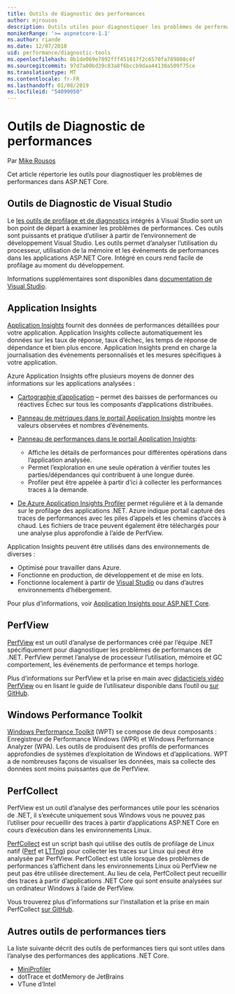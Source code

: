 ```yaml
---
title: Outils de diagnostic des performances
author: mjrousos
description: Outils utiles pour diagnostiquer les problèmes de performances dans les applications ASP.NET Core.
monikerRange: '>= aspnetcore-1.1'
ms.author: riande
ms.date: 12/07/2018
uid: performance/diagnostic-tools
ms.openlocfilehash: 0b1de069e7892fff451617f2c6570fa789808c4f
ms.sourcegitcommit: 97d7a00bd39c83a8f6bccb9daa44130a509f75ce
ms.translationtype: MT
ms.contentlocale: fr-FR
ms.lasthandoff: 01/08/2019
ms.locfileid: "54099050"
---
```

# <a name="performance-diagnostic-tools"></a>Outils de Diagnostic de performances

Par [Mike Rousos](https://github.com/mjrousos)

Cet article répertorie les outils pour diagnostiquer les problèmes de performances dans ASP.NET Core.

## <a name="visual-studio-diagnostic-tools"></a>Outils de Diagnostic de Visual Studio

Le [les outils de profilage et de diagnostics](/visualstudio/profiling) intégrés à Visual Studio sont un bon point de départ à examiner les problèmes de performances. Ces outils sont puissants et pratique d’utiliser à partir de l’environnement de développement Visual Studio. Les outils permet d’analyser l’utilisation du processeur, utilisation de la mémoire et les événements de performances dans les applications ASP.NET Core. Intégré en cours rend facile de profilage au moment du développement.

Informations supplémentaires sont disponibles dans [documentation de Visual Studio](/visualstudio/profiling/profiling-overview).

## <a name="application-insights"></a>Application Insights

[Application Insights](/azure/application-insights/app-insights-overview) fournit des données de performances détaillées pour votre application. Application Insights collecte automatiquement les données sur les taux de réponse, taux d’échec, les temps de réponse de dépendance et bien plus encore. Application Insights prend en charge la journalisation des événements personnalisés et les mesures spécifiques à votre application.

Azure Application Insights offre plusieurs moyens de donner des informations sur les applications analysées :

- [Cartographie d’application](/azure/application-insights/app-insights-app-map) – permet des baisses de performances ou réactives Échec sur tous les composants d’applications distribuées.
- [Panneau de métriques dans le portail Application Insights](/azure/application-insights/app-insights-metrics-explorer?toc=/azure/azure-monitor/toc.json) montre les valeurs observées et nombres d’événements.
- [Panneau de performances dans le portail Application Insights](/azure/application-insights/app-insights-tutorial-performance):

  - Affiche les détails de performances pour différentes opérations dans l’application analysée.
  - Permet l’exploration en une seule opération à vérifier toutes les parties/dépendances qui contribuent à une longue durée.
  - Profiler peut être appelée à partir d’ici à collecter les performances traces à la demande.

- [De Azure Application Insights Profiler](/azure/azure-monitor/app/profiler) permet régulière et à la demande sur le profilage des applications .NET.  Azure indique portail capturé des traces de performances avec les piles d’appels et les chemins d’accès à chaud. Les fichiers de trace peuvent également être téléchargés pour une analyse plus approfondie à l’aide de PerfView.

Application Insights peuvent être utilisés dans des environnements de diverses :

* Optimisé pour travailler dans Azure.
* Fonctionne en production, de développement et de mise en lots.
* Fonctionne localement à partir de [Visual Studio](/azure/application-insights/app-insights-visual-studio) ou dans d’autres environnements d’hébergement.

Pour plus d’informations, voir [Application Insights pour ASP.NET Core](/azure/application-insights/app-insights-asp-net-core).

## <a name="perfview"></a>PerfView

[PerfView](https://github.com/Microsoft/perfview) est un outil d’analyse de performances créé par l’équipe .NET spécifiquement pour diagnostiquer les problèmes de performances de .NET. PerfView permet l’analyse de processeur l’utilisation, mémoire et GC comportement, les événements de performance et temps horloge.

Plus d’informations sur PerfView et la prise en main avec [didacticiels vidéo PerfView](http://channel9.msdn.com/Series/PerfView-Tutorial) ou en lisant le guide de l’utilisateur disponible dans l’outil ou [sur GitHub](https://github.com/Microsoft/perfview).

## <a name="windows-performance-toolkit"></a>Windows Performance Toolkit

[Windows Performance Toolkit](/windows-hardware/test/wpt/) (WPT) se compose de deux composants : Enregistreur de Performance Windows (WPR) et Windows Performance Analyzer (WPA). Les outils de produisent des profils de performances approfondies de systèmes d’exploitation de Windows et d’applications. WPT a de nombreuses façons de visualiser les données, mais sa collecte des données sont moins puissantes que de PerfView.

## <a name="perfcollect"></a>PerfCollect

PerfView est un outil d’analyse des performances utile pour les scénarios de .NET, il s’exécute uniquement sous Windows vous ne pouvez pas l’utiliser pour recueillir des traces à partir d’applications ASP.NET Core en cours d’exécution dans les environnements Linux.

[PerfCollect](https://github.com/dotnet/coreclr/blob/master/Documentation/project-docs/linux-performance-tracing.md) est un script bash qui utilise des outils de profilage de Linux natif ([Perf](https://perf.wiki.kernel.org/index.php/Main_Page) et [LTTng](https://lttng.org/)) pour collecter les traces sur Linux qui peut être analysée par PerfView. PerfCollect est utile lorsque des problèmes de performances s’affichent dans les environnements Linux où PerfView ne peut pas être utilisée directement. Au lieu de cela, PerfCollect peut recueillir des traces à partir d’applications .NET Core qui sont ensuite analysées sur un ordinateur Windows à l’aide de PerfView.

Vous trouverez plus d’informations sur l’installation et la prise en main PerfCollect [sur GitHub](https://github.com/dotnet/coreclr/blob/master/Documentation/project-docs/linux-performance-tracing.md).

## <a name="other-third-party-performance-tools"></a>Autres outils de performances tiers

La liste suivante décrit des outils de performances tiers qui sont utiles dans l’analyse des performances des applications .NET Core.

- [MiniProfiler](https://miniprofiler.com/)
- dotTrace et dotMemory de JetBrains
- VTune d’Intel
